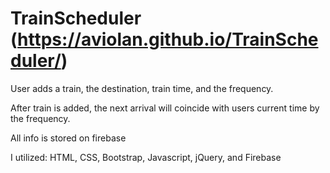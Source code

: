 # TrainScheduler (https://aviolan.github.io/TrainScheduler/)

User adds a train, the destination, train time, and the frequency.

After train is added, the next arrival will coincide with users current time by the frequency.

All info is stored on firebase

I utilized: HTML, CSS, Bootstrap, Javascript, jQuery, and Firebase